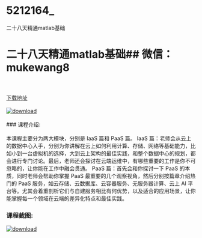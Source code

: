 # 5212164_
二十八天精通matlab基础
# 二十八天精通matlab基础## 微信：mukewang8
<br/></br>[下载地址](http://www.36tz.cn/article/5212164 "下载地址")
<br/></br>[![download](http://36tz.cn/muke_img/2020_04_2-59-300x173.png "下载地址")](http://www.36tz.cn/article/5212164 "下载地址")
<br/></br>### 课程介绍:<br/></br>本课程主要分为两大模块，分别是 IaaS 篇和 PaaS 篇。
IaaS 篇：老师会从云上的数据中心入手，分别为你讲解在云上如何利用计算、存储、网络等基础能力，比如小到一台虚拟机的选择，大到云上架构的最佳实践，和整个数据中心的规划，都会进行专门讨论。最后，老师还会探讨在云端运维中，有哪些重要的工作是你不可忽略的，让你能在工作中融会贯通。
PaaS 篇：首先会和你探讨一下 PaaS 的本质，同时老师会帮助你掌握 PaaS 最重要的几个观察视角，然后分别按篇章介绍热门的 PaaS 服务，如云存储、云数据库、云容器服务、无服务器计算、云上 AI 平台等。尤其会着重剖析它们与自建服务相比有何优势，以及适合的应用场景，让你能掌握每一个领域在云端的差异化特点和最佳实践。

### 课程截图:
[![download](http://36tz.cn/muke_img/2020_04_1-88.png "下载地址")](http://www.36tz.cn/article/5212164 "下载地址")
